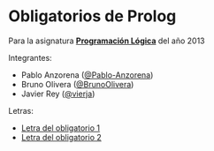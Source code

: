 Obligatorios de Prolog
======================

Para la asignatura [__Programación Lógica__](http://www.fing.edu.uy/inco/cursos/proglog/index.html) del año 2013

Integrantes:
- Pablo Anzorena ([@Pablo-Anzorena](https://github.com/Pablo-Anzorena))
- Bruno Olivera ([@BrunoOlivera](https://github.com/BrunoOlivera))
- Javier Rey ([@vierja](https://github.com/vierja))


Letras:
- [Letra del obligatorio 1](https://github.com/vierja/prolog-2013/blob/master/obligatorio1/letra.pdf)
- [Letra del obligatorio 2](https://github.com/vierja/prolog-2013/blob/master/obligatorio2/letra.pdf)